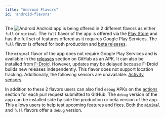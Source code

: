 ```yaml
---
title: "Android Flavors"
id: 'android-flavors'
---
```


The ![Android](/assets/android.svg) Android app is being offered in 2 different flavors as either `full` or `minimal`. The `full` flavor of the app is offered via the [Play Store](https://play.google.com/store/apps/details?id=io.homeassistant.companion.android) and has the full set of features offered as it requires Google Play Services. The `full` flavor is offered for both production and [beta releases](https://play.google.com/apps/testing/io.homeassistant.companion.android).

The `minimal` flavor of the app does not require Google Play Services and is available in the [releases](https://github.com/home-assistant/android/releases) section on GitHub as an APK. It can also be installed from [F-Droid](https://f-droid.org/en/packages/io.homeassistant.companion.android.minimal). However, updates may be delayed because F-Droid builds new releases independently. This flavor does not support location tracking. Additionally, the following sensors are unavailable: [Activity sensors](/core/sensors.md#activity-sensors).

In addition to these 2 flavors users can also find `debug` APKs on the [actions](https://github.com/home-assistant/android/actions) section for each pull request submitted to GitHub. The `debug` version of the app can be installed side by side the production or beta version of the app. This allows users to help test upcoming features and fixes. Both the `minimal` and `full` flavors offer a `debug` version.
